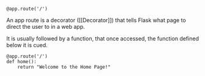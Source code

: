 ```
@app.route('/')
```
An app route is a decorator ([[Decorator]]) that tells Flask what page to direct the user to in a web app.

It is usually followed by a function, that once accessed, the function defined below it is cued.
```
@app.route('/') 
def home():
	return "Welcome to the Home Page!"
```
